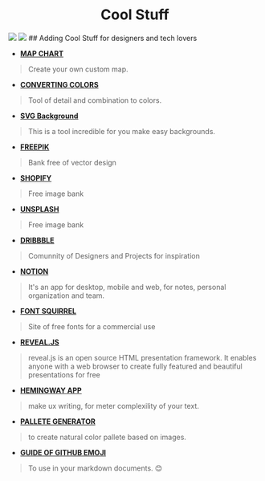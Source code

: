 <h1 align="center">Cool Stuff</h1>
<img src="https://img.shields.io/github/stars/FernandoSaraiva0/collstuff.git?style=for-the-badge"/>
<img src="https://img.shields.io/github/license/FernandoSaraiva0/collstuff.git?style=for-the-badge"/>
## Adding Cool Stuff for designers and tech lovers


- [**MAP CHART**](https://mapchart.net/)
>Create your own custom map.

- [**CONVERTING COLORS**](https://convertingcolors.com/)
>Tool of detail and combination to colors.

- [**SVG Background**](https://www.svgbackgrounds.com/)  
 >This is a tool incredible for you make easy backgrounds. 

- [**FREEPIK**](https://br.freepik.com/) 
 >Bank free of vector design

- [**SHOPIFY**](https://burst.shopify.com/)  
 >Free image bank

- [**UNSPLASH**](https://unsplash.com/) 
 >Free image bank

- [**DRIBBBLE**](https://dribbble.com/) 
 >Comunnity of Designers and Projects for inspiration
 
 - [**NOTION**](https://www.notion.so/) 
 >It's an app for desktop, mobile and web, for notes, personal organization and  team.
 
 - [**FONT SQUIRREL**](https://www.fontsquirrel.com/)
 > Site of free fonts for a commercial use
 
 - [**REVEAL.JS**](https://revealjs.com/)
 > reveal.js is an open source HTML presentation framework. It enables anyone with a web browser to create fully featured and beautiful presentations for free
 
 - [**HEMINGWAY APP**](http://www.hemingwayapp.com/)
 > make ux writing, for meter complexility of your text.

- [**PALLETE GENERATOR**](https://palettegenerator.com/)
> to create natural color pallete based on images.

- [**GUIDE OF GITHUB EMOJI**](https://gist.github.com/rxaviers/7360908#file-gistfile1-md)
> To use in your markdown documents. :blush:

